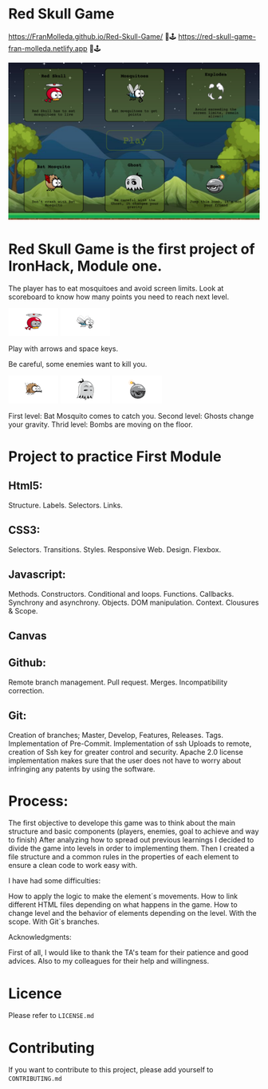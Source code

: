 # Red Skull Game

https://FranMolleda.github.io/Red-Skull-Game/ 👹🕹
https://red-skull-game-fran-molleda.netlify.app 👹🕹

![Init Img](img/readmeInit.png?raw=true)

# Red Skull Game is the first project of IronHack, Module one. 


The player has to eat mosquitoes and avoid screen limits. Look at scoreboard to know  how many points you need to reach next level.

![Red Skull Img](img/06_red_skull.gif?raw=true) ![Points Img](img/05_mosquito.gif?raw=true)

Play with arrows and space keys.

Be careful, some enemies want to kill you. 

![Bat Mosquito Img](img/07_bat_mosquito.gif?raw=true) ![Ghost Img](img/02_ghost.gif?raw=true) ![Bomb Img](img/03_bomb.gif?raw=true)

First level: Bat Mosquito comes to catch you.
Second level: Ghosts change your gravity.
Thrid level: Bombs are moving on the floor.


# Project to practice First Module



## Html5:

Structure.
Labels.
Selectors.
Links.

## CSS3:

Selectors.
Transitions.
Styles.
Responsive Web.
Design.
Flexbox.

## Javascript:

Methods.
Constructors.
Conditional and loops.
Functions.
Callbacks.
Synchrony and asynchrony.
Objects.
DOM manipulation.
Context.
Clousures & Scope.

## Canvas


## Github:

Remote branch management.
Pull request.
Merges.
Incompatibility correction.

## Git: 

Creation of branches; Master, Develop, Features, Releases. 
Tags. 
Implementation of Pre-Commit. 
Implementation of ssh Uploads to remote, creation of Ssh key for greater control and security. 
Apache 2.0 license implementation makes sure that the user does not have to worry about infringing any patents by using the software.

# Process:

The first objective to develope this game was to think about the main structure and basic components (players, enemies, goal to achieve and way to finish)
After analyzing how to spread out previous learnings I decided to divide the game into levels in order to implementing them. 
Then I created a file structure and a common rules in the properties of each element to ensure a clean code to work easy with. 

I have had some difficulties:

How to apply the logic to make the element´s movements.
How to link different HTML files depending on what happens in the game.
How to change level and the behavior of elements depending on the level.
With the scope.
With Git`s branches.

Acknowledgments: 

First of all, I would like to thank the TA's team for their patience and good advices. Also to my colleagues for their help and willingness.



# Licence

Please refer to `LICENSE.md`

# Contributing

If you want to contribute to this project, please add yourself to `CONTRIBUTING.md`
